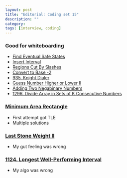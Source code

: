 ```yaml
---
layout: post
title: "Editorial: Coding set 15" 
description: ""
category: 
tags: [interview, coding]
---
```


### Good for whiteboarding
* [Find Eventual Safe States](https://leetcode.com/submissions/detail/397938865/)
* [Insert Interval](https://leetcode.com/submissions/detail/398015748/)
* [Regions Cut By Slashes](https://leetcode.com/submissions/detail/398955386/)
* [Convert to Base -2](https://leetcode.com/submissions/detail/399406061/)
* [935. Knight Dialer](https://leetcode.com/submissions/detail/399412411/)
* [Guess Number Higher or Lower II](https://leetcode.com/submissions/detail/399459598/)
* [Adding Two Negabinary Numbers](https://leetcode.com/submissions/detail/400340731/)
* [1296. Divide Array in Sets of K Consecutive Numbers](https://leetcode.com/submissions/detail/401089336/)

### [Minimum Area Rectangle](https://leetcode.com/submissions/detail/398159839/)
* First attempt got TLE
* Multiple solutions

### [Last Stone Weight II](https://leetcode.com/submissions/detail/399015341/)
* My gut feeling was wrong

### [1124. Longest Well-Performing Interval](https://leetcode.com/submissions/detail/400767090/)
* My algo was wrong
